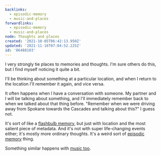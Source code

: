 ```yaml
---
backlinks:
  - episodic-memory
  - music-and-places
forwardlinks:
  - episodic-memory
  - music-and-places
node: Thoughts and places
created: '2021-10-05T06:42:13.950Z'
updated: '2021-11-16T07:04:52.225Z'
id: '86488103'
---
```

I very strongly tie places to memories and thoughts. I'm sure others do this, but I find myself noticing it quite a bit. 

I'll be thinking about something at a particular location, and when I return to the location I'll remember it again, and vice versa. 

It often happens when I have a conversation with someone. My partner and I will be talking about something, and I'll immediately remember back to when we talked about that thing before. "Remember when we were driving away from Spokane towards the Cascades and talking about this?" I guess not. 

It's sort of like a [flashbulb memory](https://en.wikipedia.org/wiki/Flashbulb_memory), but just with location and the most salient piece of metadata. And it's not with super life-changing events either; it's mostly more ordinary thoughts. It's a weird sort of [episodic memory](episodic-memory.md) thing. 

Something similar happens with [music too](music-and-places.md). 
